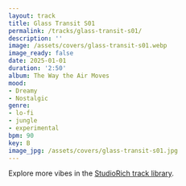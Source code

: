 ```yaml
---
layout: track
title: Glass Transit S01
permalink: /tracks/glass-transit-s01/
description: ''
image: /assets/covers/glass-transit-s01.webp
image_ready: false
date: 2025-01-01
duration: '2:50'
album: The Way the Air Moves
mood:
- Dreamy
- Nostalgic
genre:
- lo-fi
- jungle
- experimental
bpm: 90
key: B
image_jpg: /assets/covers/glass-transit-s01.jpg
---
```


Explore more vibes in the [StudioRich track library](/tracks/).
